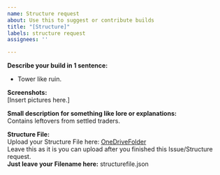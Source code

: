 ```yaml
---
name: Structure request
about: Use this to suggest or contribute builds
title: "[Structure]"
labels: structure request
assignees: ''

---
```


**Describe your build in 1 sentence:** <br>
- Tower like ruin.

**Screenshots:** <br>
[Insert pictures here.]

**Small description for something like lore or explanations:** <br>
Contains leftovers from settled traders.

**Structure File:** <br>
Upload your Structure File here: [OneDriveFolder](https://1drv.ms/u/s!AvmodXdmrW-QhuU_PUTj-4QiswS5bQ?e=ENXhLS) <br>
Leave this as it is you can upload after you finished this Issue/Structure request. <br>
**Just leave your Filename here:** structurefile.json
